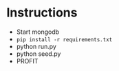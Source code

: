 Instructions
============

  - Start mongodb
  - `pip install -r requirements.txt`
  - python run.py
  - python seed.py
  - PROFIT

